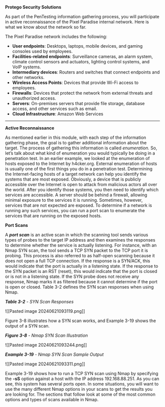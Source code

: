 **Protego Security Solutions**

As part of the PenTesting information gathering process, you will participate in active reconnaissance of the Pixel Paradise internal network. Here is what we know about the network so far.

The Pixel Paradise network includes the following:

- **User endpoints**: Desktops, laptops, mobile devices, and gaming consoles used by employees.
- **Facilities-related endpoints**: Surveillance cameras, an alarm system, climate control sensors and actuators, lighting control systems, and VoIP systems.
- **Intermediary devices**: Routers and switches that connect endpoints and other networks.
- **Wireless Access Points**: Devices that provide Wi-Fi access to employees.
- **Firewalls**: Devices that protect the network from external threats and unauthorized access.
- **Servers**: On-premises servers that provide file storage, database access, and other services such as email.
- **Cloud Infrastructure**: Amazon Web Services

---

**Active Reconnaissance**

As mentioned earlier in this module, with each step of the information gathering phase, the goal is to gather additional information about the target. The process of gathering this information is called _enumeration._ So, let’s talk about what kind of enumeration you would typically be doing in a penetration test. In an earlier example, we looked at the enumeration of hosts exposed to the Internet by h4cker.org. External enumeration of hosts is usually one of the first things you do in a penetration test. Determining the Internet-facing hosts of a target network can help you identify the systems that are most exposed. Obviously, a device that is publicly accessible over the Internet is open to attack from malicious actors all over the world. After you identify those systems, you then need to identify which services are accessible. A server should be behind a firewall, allowing minimal exposure to the services it is running. Sometimes, however, services that are not expected are exposed. To determine if a network is running any such services, you can run a port scan to enumerate the services that are running on the exposed hosts.

**Port Scans**

A **_port scan_** is an active scan in which the scanning tool sends various types of probes to the target IP address and then examines the responses to determine whether the service is actually listening. For instance, with an Nmap SYN scan, the tool sends a TCP SYN packet to the TCP port it is probing. This process is also referred to as half-open scanning because it does not open a full TCP connection. If the response is a SYN/ACK, this would indicate that the port is actually in a listening state. If the response to the SYN packet is an RST (reset), this would indicate that the port is closed or is not in a listening state. If the SYN probe does not receive any response, Nmap marks it as filtered because it cannot determine if the port is open or closed. Table 3-2 defines the SYN scan responses when using Nmap.

**_Table 3-2_** _-_ _SYN Scan Responses_

![[Pasted image 20240621093119.png]]

Figure 3-8 illustrates how a SYN scan works, and Example 3-19 shows the output of a SYN scan.

**_Figure 3-8_** _- Nmap SYN Scan Illustration_

![[Pasted image 20240621093244.png]]

**_Example 3-19_** _-_ _Nmap SYN Scan Sample Output_

![[Pasted image 20240621093311.png]]

Example 3-19 shows how to run a TCP SYN scan using Nmap by specifying the **-sS** option against a host with the IP address 192.168.88.251. As you can see, this system has several ports open. In some situations, you will want to use the many different Nmap options in your scans to get the results you are looking for. The sections that follow look at some of the most common options and types of scans available in Nmap.

